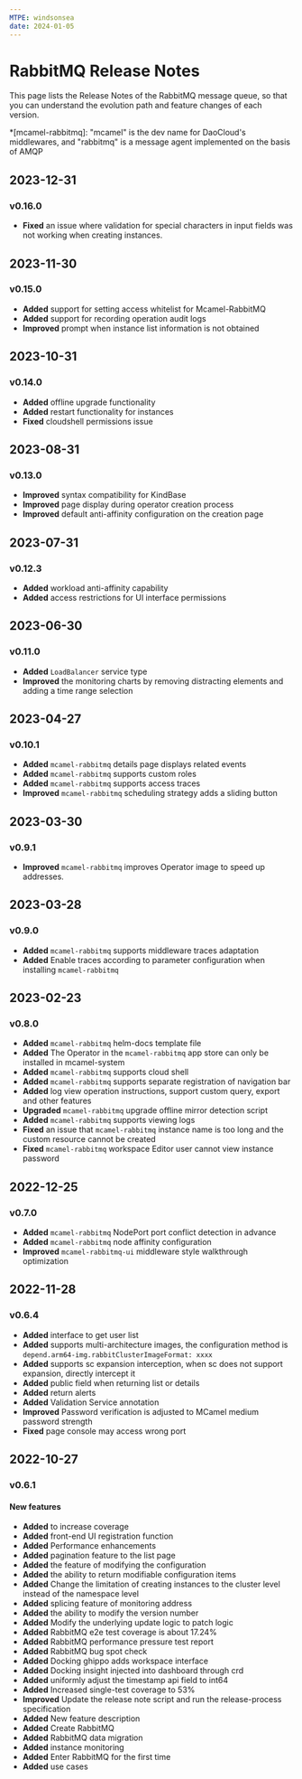 ```yaml
---
MTPE: windsonsea
date: 2024-01-05
---
```


# RabbitMQ Release Notes

This page lists the Release Notes of the RabbitMQ message queue, so that you can understand the evolution path and feature changes of each version.

*[mcamel-rabbitmq]: "mcamel" is the dev name for DaoCloud's middlewares, and "rabbitmq" is a message agent implemented on the basis of AMQP

## 2023-12-31

### v0.16.0

- **Fixed** an issue where validation for special characters in input fields was not working when creating instances.

## 2023-11-30

### v0.15.0

- **Added** support for setting access whitelist for Mcamel-RabbitMQ
- **Added** support for recording operation audit logs
- **Improved** prompt when instance list information is not obtained

## 2023-10-31

### v0.14.0

- **Added** offline upgrade functionality
- **Added** restart functionality for instances
- **Fixed** cloudshell permissions issue

## 2023-08-31

### v0.13.0

- **Improved** syntax compatibility for KindBase
- **Improved** page display during operator creation process
- **Improved** default anti-affinity configuration on the creation page

## 2023-07-31

### v0.12.3

- **Added** workload anti-affinity capability
- **Added** access restrictions for UI interface permissions

## 2023-06-30

### v0.11.0

- **Added** `LoadBalancer` service type
- **Improved** the monitoring charts by removing distracting elements and adding a time range selection

## 2023-04-27

### v0.10.1

- **Added** `mcamel-rabbitmq` details page displays related events
- **Added** `mcamel-rabbitmq` supports custom roles
- **Added** `mcamel-rabbitmq` supports access traces
- **Improved** `mcamel-rabbitmq` scheduling strategy adds a sliding button

## 2023-03-30

### v0.9.1

- **Improved** `mcamel-rabbitmq` improves Operator image to speed up addresses.

## 2023-03-28

### v0.9.0

- **Added** `mcamel-rabbitmq` supports middleware traces adaptation
- **Added** Enable traces according to parameter configuration when installing `mcamel-rabbitmq`

## 2023-02-23

### v0.8.0

- **Added** `mcamel-rabbitmq` helm-docs template file
- **Added** The Operator in the `mcamel-rabbitmq` app store can only be installed in mcamel-system
- **Added** `mcamel-rabbitmq` supports cloud shell
- **Added** `mcamel-rabbitmq` supports separate registration of navigation bar
- **Added** log view operation instructions, support custom query, export and other features
- **Upgraded** `mcamel-rabbitmq` upgrade offline mirror detection script
- **Added** `mcamel-rabbitmq` supports viewing logs
- **Fixed** an issue that `mcamel-rabbitmq` instance name is too long and the custom resource cannot be created
- **Fixed** `mcamel-rabbitmq` workspace Editor user cannot view instance password

## 2022-12-25

### v0.7.0

- **Added** `mcamel-rabbitmq` NodePort port conflict detection in advance
- **Added** `mcamel-rabbitmq` node affinity configuration
- **Improved** `mcamel-rabbitmq-ui` middleware style walkthrough optimization

## 2022-11-28

### v0.6.4

- **Added** interface to get user list
- **Added** supports multi-architecture images, the configuration method is `depend.arm64-img.rabbitClusterImageFormat: xxxx`
- **Added** supports sc expansion interception, when sc does not support expansion, directly intercept it
- **Added** public field when returning list or details
- **Added** return alerts
- **Added** Validation Service annotation
- **Improved** Password verification is adjusted to MCamel medium password strength
- **Fixed** page console may access wrong port

## 2022-10-27

### v0.6.1

#### New features

- **Added** to increase coverage
- **Added** front-end UI registration function
- **Added** Performance enhancements
- **Added** pagination feature to the list page
- **Added** the feature of modifying the configuration
- **Added** the ability to return modifiable configuration items
- **Added** Change the limitation of creating instances to the cluster level instead of the namespace level
- **Added** splicing feature of monitoring address
- **Added** the ability to modify the version number
- **Added** Modify the underlying update logic to patch logic
- **Added** RabbitMQ e2e test coverage is about 17.24%
- **Added** RabbitMQ performance pressure test report
- **Added** RabbitMQ bug spot check
- **Added** Docking ghippo adds workspace interface
- **Added** Docking insight injected into dashboard through crd
- **Added** uniformly adjust the timestamp api field to int64
- **Added** Increased single-test coverage to 53%
- **Improved** Update the release note script and run the release-process specification
- **Added** New feature description
- **Added** Create RabbitMQ
- **Added** RabbitMQ data migration
- **Added** instance monitoring
- **Added** Enter RabbitMQ for the first time
- **Added** use cases
